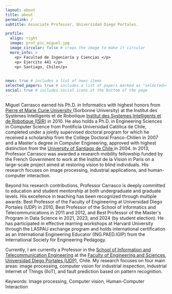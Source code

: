 ```yaml
---
layout: about
title: about
permalink: /
subtitle: Associate Professor, Universidad Diego Portales.

profile:
  align: right
  image: prof_pic_miguel.jpg
  image_circular: false # crops the image to make it circular
  more_info: >
    <p> Facultad de Ingeniería y Ciencias </p>
    <p> Ejercito 441 </p>
    <p> Santiago, Chile</p>
    

news: true # includes a list of news items
selected_papers: true # includes a list of papers marked as "selected={true}"
social: true # includes social icons at the bottom of the page
---
```


Miguel Carrasco earned his Ph.D. in Informatics with highest honors from <a href="https://sciences.sorbonne-universite.fr/en/sorbonne-universite-campus-pierre-et-marie-curie">Pierre et Marie Curie University </a>(Sorbonne University) at the Institut des Systèmes Intelligents et de Robotique <a href="https://www.isir.upmc.fr/">Institut des Systemes Intelligents et de Robotique  (ISIR)</a>   in 2010. He also holds a Ph.D. in Engineering Sciences in Computer Science from Pontificia Universidad Católica de Chile, completed under a jointly supervised doctoral program for which he received a scholarship from the Collège Doctoral Franco-Chilien in 2007 and a Master's degree in Computer Engineering, approved with highest distinction from the <a href="https://informatica.usach.cl/">University of Santiago de Chile </a> in 2004. In 2013, Professor Carrasco was awarded a research mobility fellowship funded by the French Government to work at the Institut de la Vision in Paris on a large-scale project aimed at restoring vision to blind individuals. His research focuses on image processing, industrial applications, and human-computer interaction. 

Beyond his research contributions, Professor Carrasco is deeply committed to education and student mentorship at both undergraduate and graduate levels. His excellence in teaching has been recognized through multiple awards: Best Professor of the Faculty of Engineering at Universidad Diego Portales (UDP) in 2010, Best Professor of the School of Informatics and Telecommunications in 2011 and 2012, and Best Professor of the Master's Program in Data Science in 2021, 2023, and 2024 (by student election). He has participated in effective learning workshops at Harvard University through the LASPAU exchange program and holds international certification as an International Engineering Educator (ING.PAED.IGIP) from the International Society for Engineering Pedagogy.

Currently, I am currently a Professor in the <a href="http://eit.udp.cl">School of Information and Telecommunication Engineering</a> at the <a href="https://ingenieriayciencias.udp.cl/">Faculty of Engineering and Sciences</a>, <a href="https://www.udp.cl">Universidad Diego Portales (UDP)</a>, Chile. My research focuses on four main areas: image processing, computer vision for industrial inspection, Industrial Internet of Things (IIoT), and fault prediction based on pattern recognition.

Keywords: Image processing, Computer vision, Human-Computer Interaction